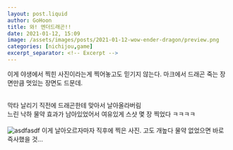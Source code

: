 ```yaml
---
layout: post.liquid
author: GoHoon
title: 와! 엔더드래곤!!
date: 2021-01-12, 15:09
image: /assets/images/posts/2021-01-12-wow-ender-dragon/preview.png
categories: [nichijou,game]
excerpt_separator: <!-- Excerpt -->
---
```

이게 야생에서 찍힌 사진이라는게 찍어놓고도 믿기지 않는다. 마크에서 드래곤 죽는 장면만큼 멋있는 장면도 드문데.   
<!-- Excerpt -->
&nbsp;   
막타 날리기 직전에 드래곤한테 맞아서 날아올라버림   
느린 낙하 물약 효과가 남아있었어서 여유있게 스샷 몇 장 찍었다 ㅋㅋㅋㅋ   
&nbsp;   
![asdfasdf](...image_base.../ender-dragon-02.jpg)
이게 날아오르자마자 직후에 찍은 사진. 고도 개높다 물약 없었으면 바로 즉사했을 것...